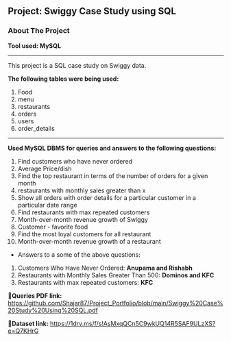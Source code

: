 ## Project: Swiggy Case Study using SQL
### About The Project
**Tool used: MySQL**

---
This project is a SQL case study on Swiggy data.

**The following tables were being used:**
1. Food
2. menu
3. restaurants 
4. orders 
5. users 
6. order_details

---
**Used MySQL DBMS for queries and answers to the following questions:**
1. Find customers who have never ordered
2. Average Price/dish
3. Find the top restaurant in terms of the number of orders for a given month
4. restaurants with monthly sales greater than x 
5. Show all orders with order details for a particular customer in a particular date range
6. Find restaurants with max repeated   customers
7. Month-over-month revenue growth of Swiggy
8. Customer - favorite food
9. Find the most loyal customers for all restaurant
10. Month-over-month revenue growth of a restaurant

- Answers to a some of the above questions:
  
1. Customers Who Have Never Ordered: **Anupama and Rishabh**
2. Restaurants  with  Monthly Sales Greater Than 500: **Dominos and KFC**
3. Restaurants with max repeated customers: **KFC**



**🔗Queries PDF link:** https://github.com/Shajar87/Project_Portfolio/blob/main/Swiggy%20Case%20Study%20Using%20SQL.pdf

**🔗Dataset link:** https://1drv.ms/f/s!AsMxqQCn5C9wkUQ14R5SAF9ULzXS?e=Q7KHrG
